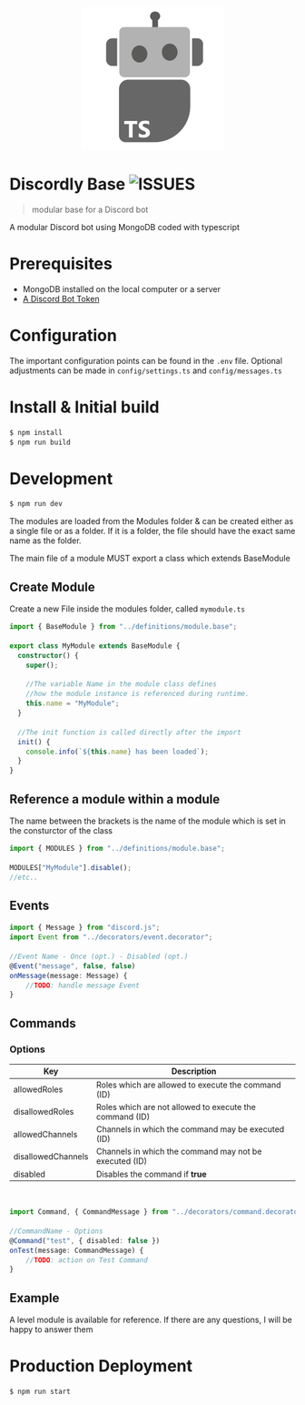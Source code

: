 <p align="center">
<img src="logo.png" alt="Discordly Base" style="max-width: 50%">
</p>

# Discordly Base ![ISSUES](https://img.shields.io/github/issues/Fokklz/discordly-base)

> modular base for a Discord bot

A modular Discord bot using MongoDB coded with typescript

# Prerequisites
- MongoDB installed on the local computer or a server
- [A Discord Bot Token](https://github.com/Fokklz/discordly-base/wiki/Create-a-Discord-Bot-Token)

# Configuration
The important configuration points can be found in the ```.env``` file. Optional adjustments can be made in ```config/settings.ts``` and ```config/messages.ts```

# Install & Initial build
```bash
$ npm install
$ npm run build
```

# Development

```bash
$ npm run dev
```

The modules are loaded from the Modules folder & can be created either as a single file or as a folder. If it is a folder, the file should have the exact same name as the folder.

The main file of a module MUST export a class which extends BaseModule

## Create Module
Create a new File inside the modules folder, called ```mymodule.ts```
```ts
import { BaseModule } from "../definitions/module.base";

export class MyModule extends BaseModule {
  constructor() {
    super();

    //The variable Name in the module class defines 
    //how the module instance is referenced during runtime. 
    this.name = "MyModule";
  }

  //The init function is called directly after the import
  init() {
    console.info(`${this.name} has been loaded`);
  }
}
```

## Reference a module within a module
The name between the brackets is the name of the module which is set in the consturctor of the class
```ts
import { MODULES } from "../definitions/module.base";

MODULES["MyModule"].disable();
//etc..
```

## Events
```ts
import { Message } from "discord.js";
import Event from "../decorators/event.decorator";

//Event Name - Once (opt.) - Disabled (opt.)
@Event("message", false, false)
onMessage(message: Message) {
    //TODO: handle message Event
}
```
## Commands
### **Options**
Key | Description
--- | ---
allowedRoles | Roles which are allowed to execute the command (ID)
disallowedRoles | Roles which are not allowed to execute the command (ID)
allowedChannels | Channels in which the command may be executed (ID)
disallowedChannels | Channels in which the command may not be executed (ID)
disabled | Disables the command if **true**
<br />

```ts
import Command, { CommandMessage } from "../decorators/command.decorator";

//CommandName - Options
@Command("test", { disabled: false })
onTest(message: CommandMessage) {
    //TODO: action on Test Command
}
```

## Example
A level module is available for reference. If there are any questions, I will be happy to answer them

# Production Deployment
```bash
$ npm run start
```